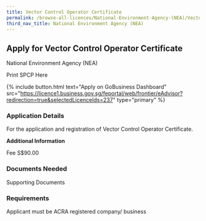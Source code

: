 ```yaml
---
title: Vector Control Operator Certificate
permalink: /browse-all-licences/National-Environment-Agency-(NEA)/Vector-Control-Operator-Certificate
third_nav_title: National Environment Agency (NEA)
---
```


## Apply for Vector Control Operator Certificate

National Environment Agency (NEA)

Print SPCP Here


{% include button.html text="Apply on GoBusiness Dashboard" src="https://licence1.business.gov.sg/feportal/web/frontier/eAdvisor?redirection=true&selectedLicenceIds=237" type="primary" %}

### Application Details

<p>For the application and registration of Vector Control Operator Certificate.</p>

**Additional Information**

Fee
S$90.00

### Documents Needed

Supporting Documents

### Requirements

Applicant must be ACRA registered company/ business

